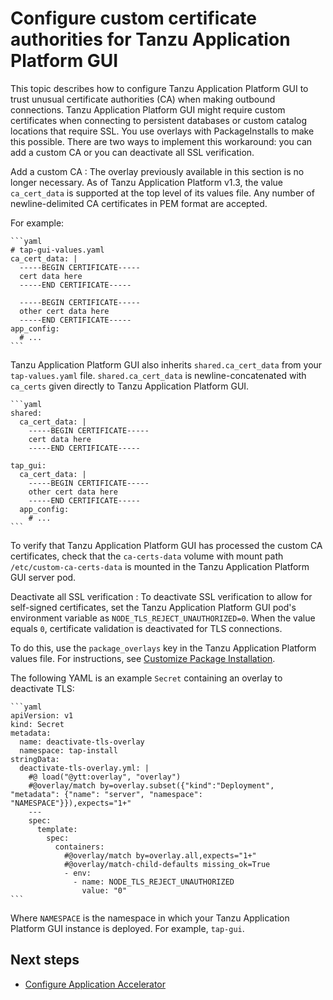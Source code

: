 # Configure custom certificate authorities for Tanzu Application Platform GUI

This topic describes how to configure Tanzu Application Platform GUI to trust unusual certificate
authorities (CA) when making outbound connections.
Tanzu Application Platform GUI might require custom certificates when connecting to persistent
databases or custom catalog locations that require SSL.
You use overlays with PackageInstalls to make this possible. There are two ways to implement this
workaround: you can add a custom CA or you can deactivate all SSL verification.

Add a custom CA
: The overlay previously available in this section is no longer necessary.
  As of Tanzu Application Platform v1.3, the value `ca_cert_data` is supported at the top level of
  its values file.
  Any number of newline-delimited CA certificates in PEM format are accepted.

  For example:

    ```yaml
    # tap-gui-values.yaml
    ca_cert_data: |
      -----BEGIN CERTIFICATE-----
      cert data here
      -----END CERTIFICATE-----

      -----BEGIN CERTIFICATE-----
      other cert data here
      -----END CERTIFICATE-----
    app_config:
      # ...
    ```

  Tanzu Application Platform GUI also inherits `shared.ca_cert_data` from your `tap-values.yaml` file.
  `shared.ca_cert_data` is newline-concatenated with `ca_certs` given directly to
  Tanzu Application Platform GUI.

    ```yaml
    shared:
      ca_cert_data: |
        -----BEGIN CERTIFICATE-----
        cert data here
        -----END CERTIFICATE-----

    tap_gui:
      ca_cert_data: |
        -----BEGIN CERTIFICATE-----
        other cert data here
        -----END CERTIFICATE-----
      app_config:
        # ...
    ```

  To verify that Tanzu Application Platform GUI has processed the custom CA certificates, check that
  the `ca-certs-data` volume with mount path `/etc/custom-ca-certs-data` is mounted in the
  Tanzu Application Platform GUI server pod.

Deactivate all SSL verification
: To deactivate SSL verification to allow for self-signed certificates, set the
  Tanzu Application Platform GUI pod's environment variable as `NODE_TLS_REJECT_UNAUTHORIZED=0`.
  When the value equals `0`, certificate validation is deactivated for TLS connections.

  To do this, use the `package_overlays` key in the Tanzu Application Platform values file.
  For instructions, see [Customize Package Installation](../customize-package-installation.hbs.md).

  The following YAML is an example `Secret` containing an overlay to deactivate TLS:

    ```yaml
    apiVersion: v1
    kind: Secret
    metadata:
      name: deactivate-tls-overlay
      namespace: tap-install
    stringData:
      deactivate-tls-overlay.yml: |
        #@ load("@ytt:overlay", "overlay")
        #@overlay/match by=overlay.subset({"kind":"Deployment", "metadata": {"name": "server", "namespace": "NAMESPACE"}}),expects="1+"
        ---
        spec:
          template:
            spec:
              containers:
                #@overlay/match by=overlay.all,expects="1+"
                #@overlay/match-child-defaults missing_ok=True
                - env:
                  - name: NODE_TLS_REJECT_UNAUTHORIZED
                    value: "0"
    ```

  Where `NAMESPACE` is the namespace in which your Tanzu Application Platform GUI instance is
  deployed. For example, `tap-gui`.

## <a id='next-steps'></a>Next steps

- [Configure Application Accelerator](./application-accelerator-configuration.hbs.md)
